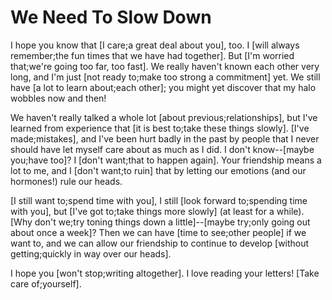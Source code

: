 # We Need To Slow Down

I hope you know that [I care;a great deal about you], too. I [will always remember;the fun times that we have had together]. But [I'm worried that;we're going too far, too fast]. We really haven't known each other very long, and I'm just [not ready to;make too strong a commitment] yet. We still have [a lot to learn about;each other]; you might yet discover that my halo wobbles now and then!

We haven't really talked a whole lot [about previous;relationships], but I've learned from experience that [it is best to;take these things slowly]. [I've made;mistakes], and I've been hurt badly in the past by people that I never should have let myself care about as much as I did. I don't know--[maybe you;have too]? I [don't want;that to happen again]. Your friendship means a lot to me, and I [don't want;to ruin] that by letting our emotions (and our hormones!) rule our heads.

[I still want to;spend time with you], I still [look forward to;spending time with you], but [I've got to;take things more slowly] (at least for a while). [Why don't we;try toning things down a little]--[maybe try;only going out about once a week]? Then we can have [time to see;other people] if we want to, and we can allow our friendship to continue to develop [without getting;quickly in way over our heads].

I hope you [won't stop;writing altogether]. I love reading your letters! [Take care of;yourself].
